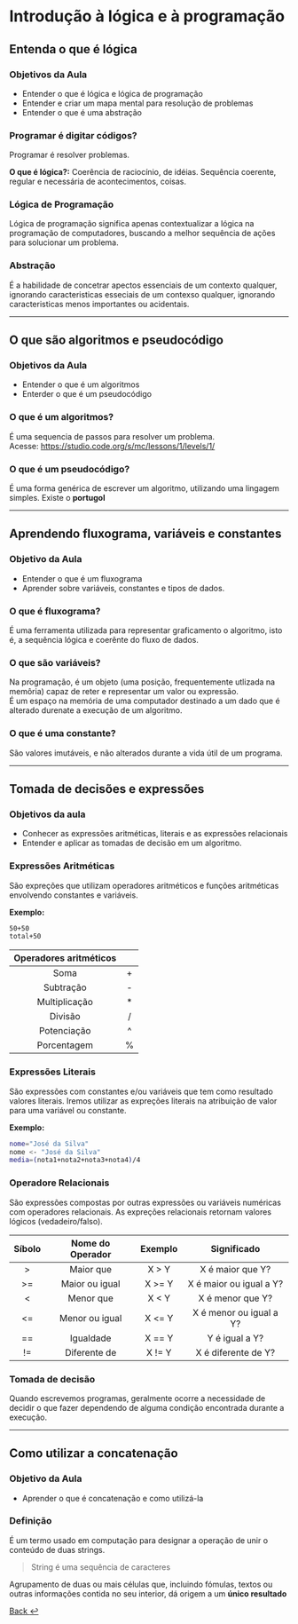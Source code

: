 # Introdução à lógica e à programação

## Entenda o que é lógica

### Objetivos da Aula
- Entender o que é lógica e lógica de programação
- Entender e criar um mapa mental para resolução de problemas
- Entender o que é uma abstração

### Programar é digitar códigos?
Programar é resolver problemas.

**O que é lógica?:** Coerência de raciocínio, de idéias. Sequência coerente, regular e necessária de acontecimentos, coisas.

### Lógica de Programação
Lógica de programação significa apenas contextualizar a lógica na programação de computadores, buscando a melhor sequência de ações para solucionar um problema.

### Abstração
É a habilidade de concetrar apectos essenciais de um contexto qualquer, ignorando caracteristicas esseciais de um contexso qualquer, ignorando caracteristicas menos importantes ou acidentais.

---
## O que são algoritmos e pseudocódigo
### Objetivos da Aula
- Entender o que é um algoritmos
- Enterder o que é um pseudocódigo

### O que é um algoritmos?
É uma sequencia de passos para resolver um problema.\
Acesse: <https://studio.code.org/s/mc/lessons/1/levels/1/>

### O que é um pseudocódigo?
É uma forma genérica de escrever um algoritmo, utilizando uma lingagem simples. Existe o **portugol**

---

## Aprendendo fluxograma, variáveis e constantes
### Objetivo da Aula
- Entender o que é um fluxograma
- Aprender sobre variáveis, constantes e tipos de dados.

### O que é fluxograma?
É uma ferramenta utilizada para representar graficamento o algoritmo, isto é, a sequência lógica e coerênte do fluxo de dados.

### O que são variáveis?
Na programação, é um objeto (uma posição, frequentemente utlizada na memôria) capaz de reter e representar um valor ou expressão.\
É um espaço na memória de uma computador destinado a um dado que é alterado durenate a execução de um algoritmo.

### O que é uma constante?
São valores imutáveis, e não alterados durante a vida útil de um programa.

---

## Tomada de decisões e expressões
### Objetivos da aula
- Conhecer as expressões aritméticas, literais e as expressões relacionais
- Entender e aplicar as tomadas de decisão em um algoritmo.

### Expressões Aritméticas
São expreções que utilizam operadores aritméticos e funções aritméticas envolvendo constantes e variáveis.

**Exemplo:**
```bash
50+50
total+50
```

|Operadores aritméticos| |
|:-:|:-:|
|Soma|+|
|Subtração|-|
|Multiplicação|*|
|Divisão|/|
|Potenciação|^|
|Porcentagem|%|

### Expressões Literais
São expressões com constantes e/ou variáveis que tem como resultado valores literais. Iremos utilizar as expreções literais na atribuição de valor para uma variável ou constante.

**Exemplo:**
```bash
nome="José da Silva"
nome <- "José da Silva"
media=(nota1+nota2+nota3+nota4)/4
```

### Operadore Relacionais
São expressões compostas por outras expressões ou variáveis numéricas com operadores relacionais. As expreções relacionais retornam valores lógicos (vedadeiro/falso).

| Síbolo | Nome do Operador | Exemplo | Significado |
| :-: | :-: | :-: | :-: |
| > | Maior que | X > Y | X é maior que Y? |
| >= | Maior ou igual | X >= Y | X é maior ou igual a Y? |
| < | Menor que | X < Y | X é menor que Y? |
| <= | Menor ou igual | X <= Y | X é menor ou igual a Y? | 
| == | Igualdade | X == Y | Y é igual a Y? |
| != | Diferente de | X != Y | X é diferente de Y? |

### Tomada de decisão
Quando escrevemos programas, geralmente ocorre a necessidade de decidir o que fazer dependendo de alguma condição encontrada durante a execução.

---

## Como utilizar a concatenação
### Objetivo da Aula
- Aprender o que é concatenação e como utilizá-la

### Definição
É um termo usado em computação para designar a operação de unir o conteúdo de duas strings.
> String é uma sequência de caracteres

Agrupamento de duas ou mais células que, incluindo fómulas, textos ou outras informações contida no seu interior, dá origem a um **único resultado**

[Back :leftwards_arrow_with_hook:](../README.md)
